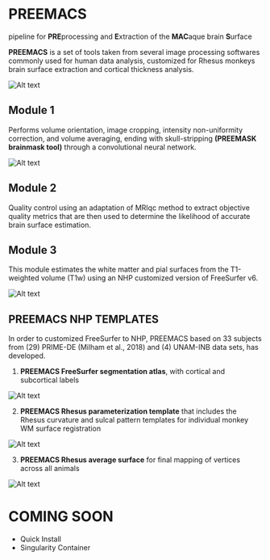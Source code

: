 # **PREEMACS**  
pipeline for **PRE**processing and **E**xtraction of the **MAC**aque brain **S**urface

**PREEMACS** is a set of tools taken from several image processing softwares commonly used for human data analysis, customized for Rhesus monkeys brain surface extraction and cortical thickness analysis.

![Alt text](https://github.com/pGarciaS/PREEMACS/blob/master/examples/PREEMACS_NHP_FREESURFER.png?raw=true)

## **Module 1** 

Performs volume orientation, image cropping, intensity non-uniformity correction, and volume averaging, ending with skull-stripping **(PREEMASK brainmask tool)** through a convolutional neural network.

![Alt text](https://github.com/pGarciaS/PREEMACS/blob/master/examples/NHP_brainmask.png?raw=true)

## **Module 2** 

Quality control using an adaptation of MRIqc method to extract objective quality metrics that are then used to determine the likelihood of accurate brain surface estimation. 

## **Module 3** 

This module estimates the white matter and pial surfaces from the T1-weighted volume (T1w) using an NHP customized version of FreeSurfer v6.

![Alt text](https://github.com/pGarciaS/PREEMACS/blob/master/examples/PREEMACS_RESULTS.png?raw=true)

## PREEMACS NHP TEMPLATES

In order to customized FreeSurfer to NHP, PREEMACS based on 33 subjects from (29) PRIME-DE (Milham et al., 2018) and (4) UNAM-INB data sets, has developed.

1) **PREEMACS FreeSurfer segmentation atlas**, with cortical and subcortical labels

![Alt text](https://github.com/pGarciaS/PREEMACS/blob/master/examples/NHP_FREESURFER_ATLAS.png?raw=true)

2) **PREEMACS Rhesus parameterization template** that includes the Rhesus curvature and sulcal pattern templates for individual monkey WM surface registration

![Alt text](https://github.com/pGarciaS/PREEMACS/blob/master/examples/NHP_FREESURFER_TEMPLATE.PNG?raw=true)

3) **PREEMACS Rhesus average surface** for final mapping of vertices across all animals

![Alt text](https://github.com/pGarciaS/PREEMACS/blob/master/examples/CT_final_analisis._inferno.jpg?raw=true)

# **COMING SOON**  
- Quick Install
- Singularity Container
